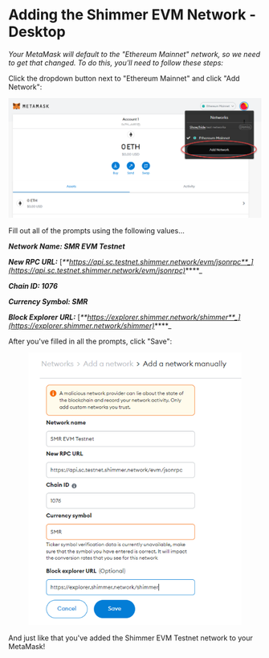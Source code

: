 # Adding the Shimmer EVM Network - Desktop

_Your MetaMask will default to the "Ethereum Mainnet" network, so we need to get that changed. To do this, you'll need to follow these steps:_



Click the dropdown button next to "Ethereum Mainnet" and click "Add Network":

![](<../../../.gitbook/assets/image (16) (1) (1) (1).png>)

Fill out all of the prompts using the following values...

_**Network Name: SMR EVM Testnet**_

_**New RPC URL:**_ [_**https://api.sc.testnet.shimmer.network/evm/jsonrpc**_](https://api.sc.testnet.shimmer.network/evm/jsonrpc)_****_

_**Chain ID: 1076**_

_**Currency Symbol: SMR**_

_**Block Explorer URL:**_ [_**https://explorer.shimmer.network/shimmer**_](https://explorer.shimmer.network/shimmer)_****_

After you've filled in all the prompts, click "Save":

<figure><img src="../../../.gitbook/assets/image (6).png" alt=""><figcaption></figcaption></figure>

And just like that you've added the Shimmer EVM Testnet network to your MetaMask!

